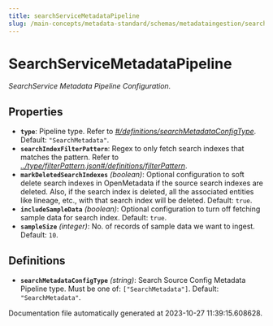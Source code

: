 ```yaml
---
title: searchServiceMetadataPipeline
slug: /main-concepts/metadata-standard/schemas/metadataingestion/searchservicemetadatapipeline
---
```


# SearchServiceMetadataPipeline

*SearchService Metadata Pipeline Configuration.*

## Properties

- **`type`**: Pipeline type. Refer to *[#/definitions/searchMetadataConfigType](#definitions/searchMetadataConfigType)*. Default: `"SearchMetadata"`.
- **`searchIndexFilterPattern`**: Regex to only fetch search indexes that matches the pattern. Refer to *[../type/filterPattern.json#/definitions/filterPattern](#/type/filterPattern.json#/definitions/filterPattern)*.
- **`markDeletedSearchIndexes`** *(boolean)*: Optional configuration to soft delete search indexes in OpenMetadata if the source search indexes are deleted. Also, if the search index is deleted, all the associated entities like lineage, etc., with that search index will be deleted. Default: `true`.
- **`includeSampleData`** *(boolean)*: Optional configuration to turn off fetching sample data for search index. Default: `true`.
- **`sampleSize`** *(integer)*: No. of records of sample data we want to ingest. Default: `10`.
## Definitions

- <a id="definitions/searchMetadataConfigType"></a>**`searchMetadataConfigType`** *(string)*: Search Source Config Metadata Pipeline type. Must be one of: `["SearchMetadata"]`. Default: `"SearchMetadata"`.


Documentation file automatically generated at 2023-10-27 11:39:15.608628.
